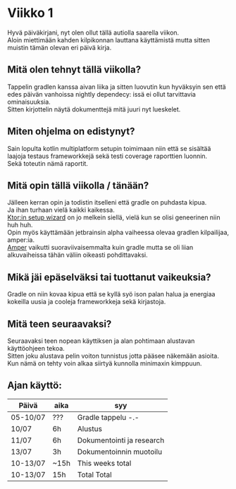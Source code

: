 # Viikko 1

Hyvä päiväkirjani, nyt olen ollut tällä autiolla saarella viikon.  
Aloin miettimään kahden kilpikonnan lauttana käyttämistä mutta sitten muistin tämän olevan eri päivä kirja.

## Mitä olen tehnyt tällä viikolla?

Tappelin gradlen kanssa aivan liika ja sitten luovutin kun hyväksyin sen että edes päivän vanhoissa nightly dependecy:
issä ei ollut tarvittavia ominaisuuksia.  
Sitten kirjottelin näytä dokumenttejä mitä juuri nyt lueskelet.

## Miten ohjelma on edistynyt?

Sain lopulta kotlin multiplatform setupin toimimaan niin että se sisältää laajoja testaus frameworkkejä sekä testi
coverage raporttien luonnin.  
Sekä toteutin nämä raportit.

## Mitä opin tällä viikolla / tänään?

Jälleen kerran opin ja todistin itselleni että gradle on puhdasta kipua.   
Ja ihan turhaan vielä kaikki kaikessa.  
[Ktor:in setup wizard](https://start.ktor.io/settings?name=ktor-sample&website=example.com&artifact=com.example.ktor-sample&kotlinVersion=2.1.10&ktorVersion=3.2.1&buildSystem=GRADLE_KTS&buildSystemArgs.version_catalog=true&engine=NETTY&configurationIn=YAML&addSampleCode=true&plugins=asyncapi)
on jo melkein siellä, vielä kun se olisi geneerinen niin huh huh.  
Opin myös käyttämään jetbrainsin alpha vaiheessa olevaa gradlen kilpailijaa, amper:ia.  
[Amper](https://github.com/JetBrains/amper) vaikutti suoraviivaisemmalta kuin gradle mutta se oli liian alkuvaiheissa
tähän väliin oikeasti pohdittavaksi.

## Mikä jäi epäselväksi tai tuottanut vaikeuksia?

Gradle on niin kovaa kipua että se kyllä syö ison palan halua ja energiaa kokeilla uusia ja cooleja frameworkkeja sekä
kirjastoja.

## Mitä teen seuraavaksi?

Seuraavaksi teen nopean käyttiksen ja alan pohtimaan alustavan käyttöohjeen tekoa.  
Sitten joku alustava pelin voiton tunnistus jotta pääsee näkemään asioita.  
Kun nämä on tehty voin alkaa siirtyä kunnolla minimaxin kimppuun.

## Ajan käyttö:

| Päivä    | aika | syy                       |
|----------|------|---------------------------|
| 05-10/07 | ???  | Gradle tappelu -.-        |
| 10/07    | 6h   | Alustus                   |
| 11/07    | 6h   | Dokumentointi ja research |
| 13/07    | 3h   | Dokumentoinnin muotoilu   |
| 10-13/07 | ~15h | This weeks total          |
| 10-13/07 | 15h  | Total Total               |
